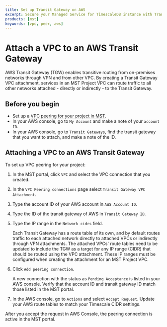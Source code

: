 ```yaml
---
title: Set up Transit Gateway on AWS
excerpt: Secure your Managed Service for TimescaleDB instance with Transit Gateway  on AWS
products: [mst]
keywords: [vpc, peer, aws]
---
```


# Attach a VPC to an AWS Transit Gateway

AWS Transit Gateway (TGW) enables transitive routing from on-premises networks
through VPN and from other VPC. By creating a Transit Gateway VPC attachment,
services in an MST Project VPC can route traffic to all other networks
attached - directly or indirectly - to the Transit Gateway.

## Before you begin

*   Set up a [VPC peering for your project in MST][vpc-peering].
*   In your AWS console, go to `My Account` and make a note of your `account ID`.
*   In your AWS console, go to `Transit Gateways`, find the transit gateway that
    you want to attach, and make a note of the ID.

## Attaching a VPC to an AWS Transit Gateway

<Procedure>

To set up VPC peering for your project:

1.  In the MST portal, click `VPC` and select the VPC connection that you
    created.
1.  In the `VPC Peering connections` page select `Transit Gateway VPC Attachment`.

1.  Type the account ID of your AWS account in `AWS Account ID`.

1.  Type the ID of the transit gateway of AWS in `Transit Gateway ID`.

1.  Type the IP range in the `Network cidrs` field.

    Each Transit Gateway has a route table of its own, and by default routes
    traffic to each attached network directly to attached VPCs or indirectly
    through VPN attachments. The attached VPCs' route tables need to be updated
    to include the TGW as a target for any IP range (CIDR) that should be routed
    using the VPC attachment. These IP ranges must be configured when creating
    the attachment for an MST Project VPC.

1.  Click `Add peering connection`.

    A new connection with the status as `Pending Acceptance` is listed in your
    AWS console. Verify that the account ID and transit gateway ID match those
    listed in the MST portal.

1.  In the AWS console, go to `Actions` and select `Accept Request`. Update your
    AWS route tables to match your Timescale  CIDR settings.

After you accept the request in AWS Console, the peering connection is active in
the MST portal.

</Procedure>

[vpc-peering]: /mst/:currentVersion:/vpc-peering/vpc-peering

